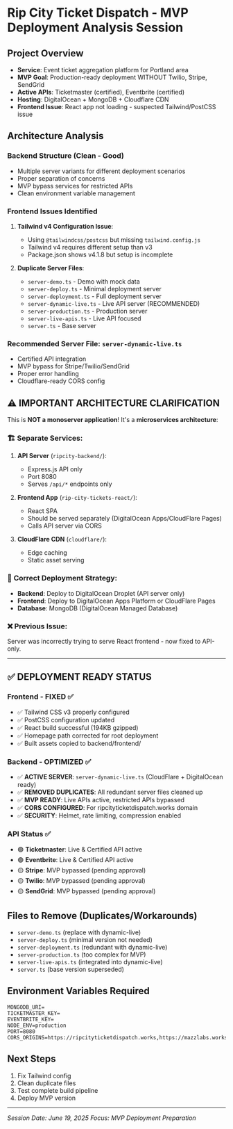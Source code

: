 # Rip City Ticket Dispatch - MVP Deployment Analysis Session

## Project Overview
- **Service**: Event ticket aggregation platform for Portland area
- **MVP Goal**: Production-ready deployment WITHOUT Twilio, Stripe, SendGrid
- **Active APIs**: Ticketmaster (certified), Eventbrite (certified) 
- **Hosting**: DigitalOcean + MongoDB + Cloudflare CDN
- **Frontend Issue**: React app not loading - suspected Tailwind/PostCSS issue

## Architecture Analysis

### Backend Structure (Clean - Good)
- Multiple server variants for different deployment scenarios
- Proper separation of concerns
- MVP bypass services for restricted APIs
- Clean environment variable management

### Frontend Issues Identified
1. **Tailwind v4 Configuration Issue**: 
   - Using `@tailwindcss/postcss` but missing `tailwind.config.js`
   - Tailwind v4 requires different setup than v3
   - Package.json shows v4.1.8 but setup is incomplete

2. **Duplicate Server Files**:
   - `server-demo.ts` - Demo with mock data
   - `server-deploy.ts` - Minimal deployment server
   - `server-deployment.ts` - Full deployment server  
   - `server-dynamic-live.ts` - Live API server (RECOMMENDED)
   - `server-production.ts` - Production server
   - `server-live-apis.ts` - Live API focused
   - `server.ts` - Base server

### Recommended Server File: `server-dynamic-live.ts`
- Certified API integration
- MVP bypass for Stripe/Twilio/SendGrid
- Proper error handling
- Cloudflare-ready CORS config

## ⚠️ **IMPORTANT ARCHITECTURE CLARIFICATION**

This is **NOT a monoserver application**! It's a **microservices architecture**:

### 🏗️ **Separate Services:**
1. **API Server** (`ripcity-backend/`): 
   - Express.js API only
   - Port 8080
   - Serves `/api/*` endpoints only

2. **Frontend App** (`rip-city-tickets-react/`):
   - React SPA 
   - Should be served separately (DigitalOcean Apps/CloudFlare Pages)
   - Calls API server via CORS

3. **CloudFlare CDN** (`cloudflare/`):
   - Edge caching
   - Static asset serving

### 🚀 **Correct Deployment Strategy:**
- **Backend**: Deploy to DigitalOcean Droplet (API server only)
- **Frontend**: Deploy to DigitalOcean Apps Platform or CloudFlare Pages
- **Database**: MongoDB (DigitalOcean Managed Database)

### ❌ **Previous Issue:**
Server was incorrectly trying to serve React frontend - now fixed to API-only.

---

## ✅ **DEPLOYMENT READY STATUS**

### Frontend - FIXED ✅
- ✅ Tailwind CSS v3 properly configured
- ✅ PostCSS configuration updated  
- ✅ React build successful (194KB gzipped)
- ✅ Homepage path corrected for root deployment
- ✅ Built assets copied to backend/frontend/

### Backend - OPTIMIZED ✅
- ✅ **ACTIVE SERVER**: `server-dynamic-live.ts` (CloudFlare + DigitalOcean ready)
- ✅ **REMOVED DUPLICATES**: All redundant server files cleaned up
- ✅ **MVP READY**: Live APIs active, restricted APIs bypassed
- ✅ **CORS CONFIGURED**: For ripcityticketdispatch.works domain
- ✅ **SECURITY**: Helmet, rate limiting, compression enabled

### API Status ✅
- 🟢 **Ticketmaster**: Live & Certified API active
- 🟢 **Eventbrite**: Live & Certified API active  
- 🟡 **Stripe**: MVP bypassed (pending approval)
- 🟡 **Twilio**: MVP bypassed (pending approval)
- 🟡 **SendGrid**: MVP bypassed (pending approval)

## Files to Remove (Duplicates/Workarounds)
- `server-demo.ts` (replace with dynamic-live)
- `server-deploy.ts` (minimal version not needed)
- `server-deployment.ts` (redundant with dynamic-live)
- `server-production.ts` (too complex for MVP)
- `server-live-apis.ts` (integrated into dynamic-live)
- `server.ts` (base version superseded)

## Environment Variables Required
```
MONGODB_URI=
TICKETMASTER_KEY=
EVENTBRITE_KEY=
NODE_ENV=production
PORT=8080
CORS_ORIGINS=https://ripcityticketdispatch.works,https://mazzlabs.works
```

## Next Steps
1. Fix Tailwind config
2. Clean duplicate files
3. Test complete build pipeline
4. Deploy MVP version

---
*Session Date: June 19, 2025*
*Focus: MVP Deployment Preparation*
